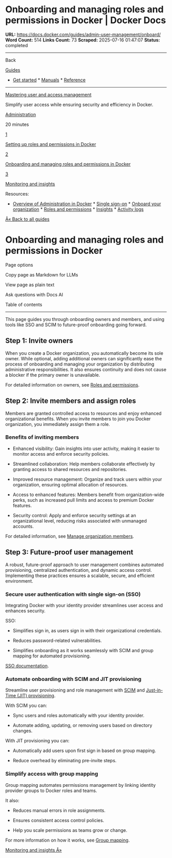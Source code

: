 # Onboarding and managing roles and permissions in Docker | Docker Docs

**URL:** https://docs.docker.com/guides/admin-user-management/onboard/
**Word Count:** 514
**Links Count:** 73
**Scraped:** 2025-07-16 01:47:07
**Status:** completed

---

Back

[Guides](https://docs.docker.com/guides/)

  * [Get started](https://docs.docker.com/get-started/)   * [Manuals](https://docs.docker.com/manuals/)   * [Reference](https://docs.docker.com/reference/)

* * *

[Mastering user and access management](https://docs.docker.com/guides/admin-user-management/)

Simplify user access while ensuring security and efficiency in Docker.

[ Administration](https://docs.docker.com/tags/admin/)

20 minutes

[1](https://docs.docker.com/guides/admin-user-management/setup/)

[Setting up roles and permissions in Docker](https://docs.docker.com/guides/admin-user-management/setup/)

[2](https://docs.docker.com/guides/admin-user-management/onboard/)

[Onboarding and managing roles and permissions in Docker](https://docs.docker.com/guides/admin-user-management/onboard/)

[3](https://docs.docker.com/guides/admin-user-management/audit-and-monitor/)

[Monitoring and insights](https://docs.docker.com/guides/admin-user-management/audit-and-monitor/)

Resources:

  * [Overview of Administration in Docker](https://docs.docker.com/admin/)   * [Single sign-on](https://docs.docker.com/security/for-admins/single-sign-on/)   * [Onboard your organization](https://docs.docker.com/admin/organization/onboard/)   * [Roles and permissions](https://docs.docker.com/security/for-admins/roles-and-permissions/)   * [Insights](https://docs.docker.com/admin/organization/insights/)   * [Activity logs](https://docs.docker.com/admin/organization/activity-logs/)

[Â« Back to all guides](https://docs.docker.com/guides/)

# Onboarding and managing roles and permissions in Docker

Page options

Copy page as Markdown for LLMs

View page as plain text

Ask questions with Docs AI

Table of contents

* * *

This page guides you through onboarding owners and members, and using tools like SSO and SCIM to future-proof onboarding going forward.

## Step 1: Invite owners

When you create a Docker organization, you automatically become its sole owner. While optional, adding additional owners can significantly ease the process of onboarding and managing your organization by distributing administrative responsibilities. It also ensures continuity and does not cause a blocker if the primary owner is unavailable.

For detailed information on owners, see [Roles and permissions](https://docs.docker.com/enterprise/security/roles-and-permissions/).

## Step 2: Invite members and assign roles

Members are granted controlled access to resources and enjoy enhanced organizational benefits. When you invite members to join you Docker organization, you immediately assign them a role.

### Benefits of inviting members

  * Enhanced visibility: Gain insights into user activity, making it easier to monitor access and enforce security policies.

  * Streamlined collaboration: Help members collaborate effectively by granting access to shared resources and repositories.

  * Improved resource management: Organize and track users within your organization, ensuring optimal allocation of resources.

  * Access to enhanced features: Members benefit from organization-wide perks, such as increased pull limits and access to premium Docker features.

  * Security control: Apply and enforce security settings at an organizational level, reducing risks associated with unmanaged accounts.

For detailed information, see [Manage organization members](https://docs.docker.com/admin/organization/members/).

## Step 3: Future-proof user management

A robust, future-proof approach to user management combines automated provisioning, centralized authentication, and dynamic access control. Implementing these practices ensures a scalable, secure, and efficient environment.

### Secure user authentication with single sign-on \(SSO\)

Integrating Docker with your identity provider streamlines user access and enhances security.

SSO:

  * Simplifies sign in, as users sign in with their organizational credentials.

  * Reduces password-related vulnerabilities.

  * Simplifies onboarding as it works seamlessly with SCIM and group mapping for automated provisioning.

[SSO documentation](https://docs.docker.com/enterprise/security/single-sign-on/).

### Automate onboarding with SCIM and JIT provisioning

Streamline user provisioning and role management with [SCIM](https://docs.docker.com/enterprise/security/provisioning/scim/) and [Just-in-Time \(JIT\) provisioning](https://docs.docker.com/enterprise/security/provisioning/just-in-time/).

With SCIM you can:

  * Sync users and roles automatically with your identity provider.

  * Automate adding, updating, or removing users based on directory changes.

With JIT provisioning you can:

  * Automatically add users upon first sign in based on group mapping.

  * Reduce overhead by eliminating pre-invite steps.

### Simplify access with group mapping

Group mapping automates permissions management by linking identity provider groups to Docker roles and teams.

It also:

  * Reduces manual errors in role assignments.

  * Ensures consistent access control policies.

  * Help you scale permissions as teams grow or change.

For more information on how it works, see [Group mapping](https://docs.docker.com/enterprise/security/provisioning/group-mapping/).

[Monitoring and insights Â»](https://docs.docker.com/guides/admin-user-management/audit-and-monitor/)